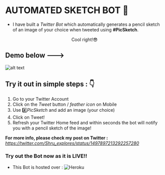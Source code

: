 # AUTOMATED SKETCH BOT 🤖

- I have built a *Twitter Bot* which automatically generates a pencil sketch of an image of your choice when tweeted using **#PicSketch**.
<p align="center"> Cool right!😎</p>

## Demo below --->

![alt text]()


## Try it out in simple steps : 👇
1. Go to your Twitter Account
2. Click on the *Tweet* button / *feather icon* on Mobile
3. Use #️⃣*PicSketch* and add an image (your choice)
4. Click on Tweet!
5. Refresh your Twitter Home feed and within seconds the bot will notify you with a pencil sketch of the image!

**For more info, please check my post on Twitter :** *https://twitter.com/Shru_explores/status/1497897213292257280*

### Try out the Bot now as it is LIVE!!  

- This Bot is hosted over : ![Heroku](https://img.shields.io/badge/heroku-%23430098.svg?style=for-the-badge&logo=heroku&logoColor=white)
